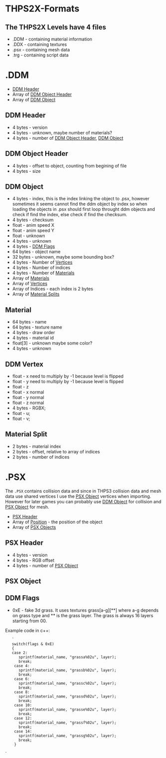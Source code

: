 # THPS2X-Formats

## The THPS2X Levels have 4 files
* .DDM - containing material information
* .DDX - containing textures
* .psx - containing mesh data
* .trg - containing script data


# .DDM
* [DDM Header](#ddm-header)
* Array of [DDM Object Header](#ddm-object-header)
* Array of [DDM Object](#ddm-object)

## DDM Header

* 4 bytes - version
* 4 bytes - unknown, maybe number of materials?
* 4 bytes - number of [DDM Object Header](#ddm-object-header), [DDM Object](#ddm-object)

## DDM Object Header
* 4 bytes - offset to object, counting from begining of file
* 4 bytes - size



## DDM Object
* 4 bytes - index, this is the index linking the object to .psx, however sometimes it seems cannot find the ddm object by index so when loading the objects in .psx should first loop throught ddm objects and check if find the index, else check if find the checksum.
* 4 bytes - checksum
* float - anim speed X
* float - anim speed Y
* float - unknown
* 4 bytes - unknown
* 4 bytes - [DDM Flags](#ddm-flags)
* 64 bytes - object name
* 32 bytes - unknown, maybe some bounding box?
* 4 bytes - Number of [Vertices](#ddm-vertex)
* 4 bytes - Number of indices
* 4 bytes - Number of [Materials](#material)
* Array of [Materials](#material)
* Array of [Vertices](#ddm-vertex)
* Array of Indices - each index is 2 bytes
* Array of [Material Splits](#material-split)

## Material
* 64 bytes - name
* 64 bytes - texture name
* 4 bytes - draw order
* 4 bytes - material id
* float[3] - unknown maybe some color?
* 4 bytes - unknown

## DDM Vertex
* float - x need to multiply by -1 because level is flipped
* float - y need to multiply by -1 because level is flipped
* float - z
* float - x normal
* float - y normal
* float - z normal
* 4 bytes - RGBX;
* float - u;
* float - v;

## Material Split
* 2 bytes - material index
* 2 bytes - offset, relative to array of indices
* 2 bytes - number of indices



# .PSX
The `.PSX` contains collision data and since in THPS3 collision data and mesh data use shared vertices I use the [PSX Object](#psx-object) vertices when importing.
However for later games you can probably use [DDM Object](#ddm-object) for collision and [PSX Object](#psx-object) for mesh.
* [PSX Header](#psx-header)
* Array of [Position](#fixed-vertex) -  the position of the object
* Array of [PSX Objects](#psx-object)


## PSX Header
* 4 bytes - version
* 4 bytes - RGB offset
* 4 bytes - number of [PSX Object](#psx-object)

## PSX Object






## DDM Flags
* 0xE - fake 3d grass. It uses textures grass[a-g][**] where a-g depends on grass type and ** is the grass layer.
The grass is always 16 layers starting from 00.

Example code in c++:

       `
       switch(flags & 0xE)
       {
       case 2:
          sprintf(material_name, "grassa%02u", layer);
          break;
        case 4:
          sprintf(material_name, "grassb%02u", layer);
          break;
        case 6:
          sprintf(material_name, "grassc%02u", layer);
          break;
        case 8:
          sprintf(material_name, "grassd%02u", layer);
          break;
        case 10:
          sprintf(material_name, "grasse%02u", layer);
          break;
        case 12:
          sprintf(material_name, "grassf%02u", layer);
          break;
        case 14:
          sprintf(material_name, "grassg%02u", layer);
          break;
        }
`
          




